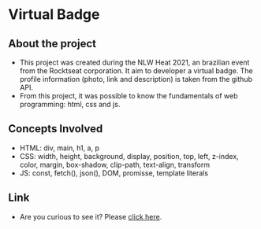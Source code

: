 # Virtual Badge

## About the project

- This project was created during the NLW Heat 2021, an brazilian event from the Rocktseat corporation. It aim to developer a virtual badge. The profile information (photo, link and description) is taken from the github API.
- From this project, it was possible to know the fundamentals of web programming: html, css and js.

## Concepts Involved

- HTML: div, main, h1, a, p
- CSS: width, height, background, display, position, top, left, z-index, color, margin, box-shadow, clip-path, text-align, transform
- JS: const, fetch(), json(), DOM, promisse, template literals

## Link

- Are you curious to see it? Please [click here](https://farsousa.github.io/virtual-badge/).
